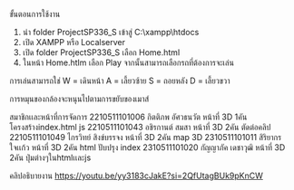 ขั้นตอนการใช้งาน 

1. นำ folder ProjectSP336_S เข้าสู่ C:\xampp\htdocs
2. เปิด XAMPP หรือ Localserver
3. เปิด folder ProjectSP336_S เลือก Home.html
4. ในหน้า Home.htlm เลือก Play จากนั้นสามารถเลือกรถที่ต้องการจะเล่น

การเล่นสามารถใช่ 
W = เดินหน้า
A  = เลี้ยวซ้าย
S = ถอยหลัง
D =  เลี้ยวขวา

การหมุนของกล้องจะหนุนไปตามการขยับของเมาส์

สมาชิกเเละหน้าที่การจัดการ
2210511101006 กิตติภพ อัศวธนวัต 
หน้าที่ 3D 1คัน โครงสร้างindex.html js
2210511101043 อชิรกานต์ สมสา 
หน้าที่ 3D 2คัน ตัดต่อคลิป
2210511101049 ไกรวิทย์ สิงข์บรรจง
หน้าที่ 3D 2คัน map 3D
2310511101011 สิริยากร ใจเเก้ว
หน้าที่ 3D 2คัน html ปับปรุง index
2310511101020 กัญญาภัค เดชาวุฒิ
หน้าที่ 3D 2คัน ปุ่มต่างๆในhtmlเเละjs

คลิปอธิบายงาน
https://youtu.be/yy3183cJakE?si=2QfUtagBUk9pKnCW